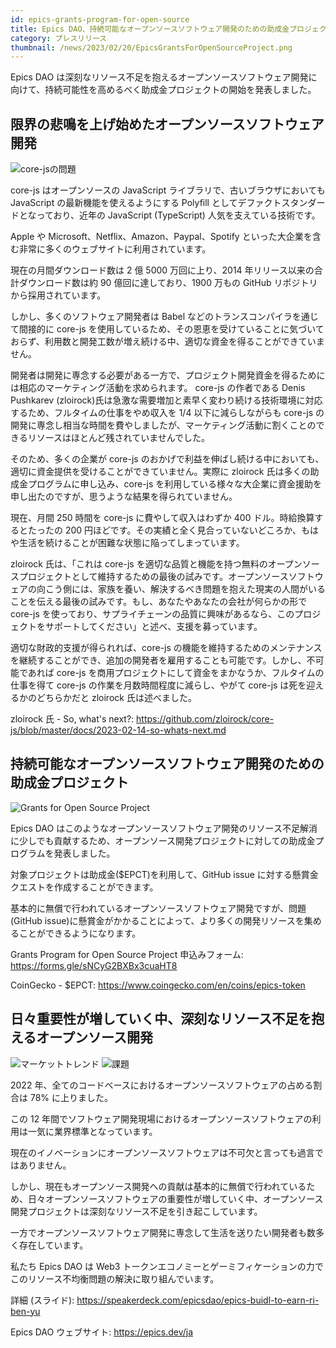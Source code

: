 ```yaml
---
id: epics-grants-program-for-open-source
title: Epics DAO、持続可能なオープンソースソフトウェア開発のための助成金プロジェクトを発表
category: プレスリリース
thumbnail: /news/2023/02/20/EpicsGrantsForOpenSourceProject.png
---
```


Epics DAO
は深刻なリソース不足を抱えるオープンソースソフトウェア開発に向けて、持続可能性を高めるべく助成金プロジェクトの開始を発表しました。

## 限界の悲鳴を上げ始めたオープンソースソフトウェア開発

![core-jsの問題](/news/2023/02/20/CoreJsProblemJA.png)

core-js はオープンソースの JavaScript ライブラリで、古いブラウザにおいても
JavaScript の最新機能を使えるようにする Polyfill
としてデファクトスタンダードとなっており、近年の JavaScript (TypeScript)
人気を支えている技術です。

Apple や Microsoft、Netflix、Amazon、Paypal、Spotify
といった大企業を含む非常に多くのウェブサイトに利用されています。

現在の月間ダウンロード数は 2 億 5000 万回に上り、2014
年リリース以来の合計ダウンロード数は約 90 億回に達しており、1900 万もの GitHub
リポジトリから採用されています。

しかし、多くのソフトウェア開発者は Babel
などのトランスコンパイラを通じて間接的に core-js
を使用しているため、その恩恵を受けていることに気づいておらず、利用数と開発工数が増え続ける中、適切な資金を得ることができていません。

開発者は開発に専念する必要がある一方で、プロジェクト開発資金を得るためには相応のマーケティング活動を求められます。
core-js の作者である Denis Pushkarev
(zloirock)氏は急激な需要増加と素早く変わり続ける技術環境に対応するため、フルタイムの仕事をやめ収入を
1/4 以下に減らしながらも core-js
の開発に専念し相当な時間を費やしましたが、マーケティング活動に割くことのできるリソースはほとんど残されていませんでした。

そのため、多くの企業が core-js
のおかげで利益を伸ばし続ける中においても、適切に資金提供を受けることができていません。実際に
zloirock 氏は多くの助成金プログラムに申し込み、core-js
を利用している様々な大企業に資金援助を申し出たのですが、思うような結果を得られていません。

現在、月間 250 時間を core-js に費やして収入はわずか 400
ドル。時給換算するとたったの 200
円ほどです。その実績と全く見合っていないどころか、もはや生活を続けることが困難な状態に陥ってしまっています。

zloirock 氏は、「これは core-js
を適切な品質と機能を持つ無料のオープンソースプロジェクトとして維持するための最後の試みです。オープンソースソフトウェアの向こう側には、家族を養い、解決するべき問題を抱えた現実の人間がいることを伝える最後の試みです。もし、あなたやあなたの会社が何らかの形で
core-js
を使っており、サプライチェーンの品質に興味があるなら、このプロジェクトをサポートしてください」と述べ、支援を募っています。

適切な財政的支援が得られれば、core-js
の機能を維持するためのメンテナンスを継続することができ、追加の開発者を雇用することも可能です。しかし、不可能であれば
core-js を商用プロジェクトにして資金をまかなうか、フルタイムの仕事を得て core-js
の作業を月数時間程度に減らし、やがて core-js は死を迎えるかのどちらかだと
zloirock 氏は述べました。

zloirock 氏 - So, what's next?:
https://github.com/zloirock/core-js/blob/master/docs/2023-02-14-so-whats-next.md

## 持続可能なオープンソースソフトウェア開発のための助成金プロジェクト

![Grants for Open Source Project](/news/2023/02/20/EpicsGrantsForOpenSourceProject.png)

Epics DAO
はこのようなオープンソースソフトウェア開発のリソース不足解消に少しでも貢献するため、オープンソース開発プロジェクトに対しての助成金プログラムを発表しました。

対象プロジェクトは助成金($EPCT)を利用して、GitHub issue
に対する懸賞金クエストを作成することができます。

基本的に無償で行われているオープンソースソフトウェア開発ですが、問題(GitHub
issue)に懸賞金がかかることによって、より多くの開発リソースを集めることができるようになります。

Grants Program for Open Source Project 申込みフォーム:
https://forms.gle/sNCyG2BXBx3cuaHT8

CoinGecko - $EPCT: https://www.coingecko.com/en/coins/epics-token

## 日々重要性が増していく中、深刻なリソース不足を抱えるオープンソース開発

![マーケットトレンド](/news/2023/01/23/MarketTrendsJA.png)
![課題](/news/2023/01/23/ProblemJA.png)

2022 年、全てのコードベースにおけるオープンソースソフトウェアの占める割合は 78%
に上りました。

この 12
年間でソフトウェア開発現場におけるオープンソースソフトウェアの利用は一気に業界標準となっています。

現在のイノベーションにオープンソースソフトウェアは不可欠と言っても過言ではありません。

しかし、現在もオープンソース開発への貢献は基本的に無償で行われているため、日々オープンソースソフトウェアの重要性が増していく中、オープンソース開発プロジェクトは深刻なリソース不足を引き起こしています。

一方でオープンソースソフトウェア開発に専念して生活を送りたい開発者も数多く存在しています。

私たち Epics DAO は Web3
トークンエコノミーとゲーミフィケーションの力でこのリソース不均衡問題の解決に取り組んでいます。

詳細 (スライド): https://speakerdeck.com/epicsdao/epics-buidl-to-earn-ri-ben-yu

Epics DAO ウェブサイト: https://epics.dev/ja
